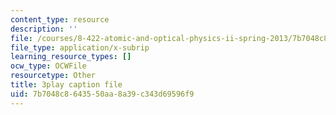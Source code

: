 ```yaml
---
content_type: resource
description: ''
file: /courses/8-422-atomic-and-optical-physics-ii-spring-2013/7b7048c8643550aa8a39c343d69596f9_FU3P-vnGSZ0.vtt
file_type: application/x-subrip
learning_resource_types: []
ocw_type: OCWFile
resourcetype: Other
title: 3play caption file
uid: 7b7048c8-6435-50aa-8a39-c343d69596f9
---
```

